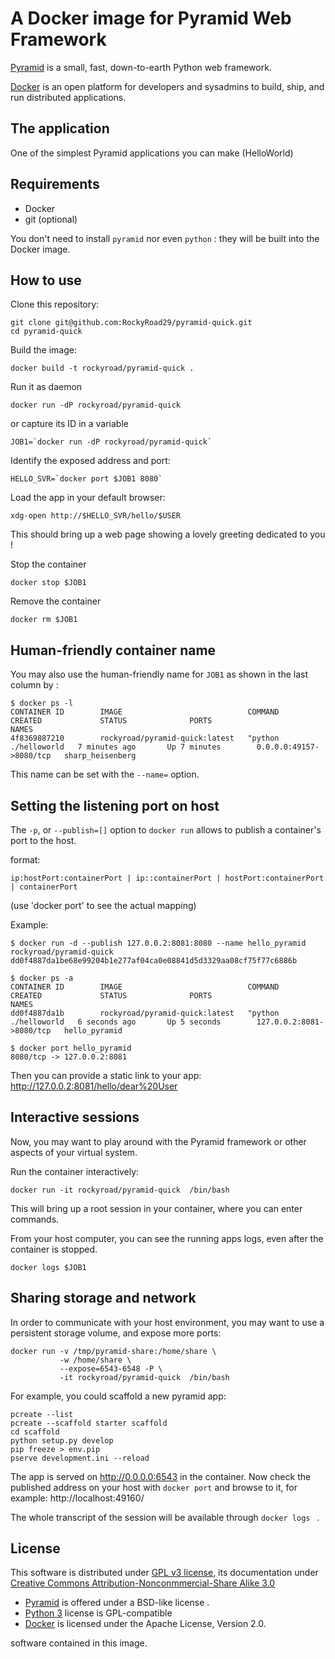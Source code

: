 A Docker image for Pyramid Web Framework
========================================

[Pyramid](http://docs.pylonsproject.org/projects/pyramid) is a small, fast, down-to-earth Python web framework.

[Docker](http://docker.com/) is an open platform for developers and sysadmins to build, ship, and run distributed applications.

The application
---------------

One of the simplest Pyramid applications you can make (HelloWorld)

Requirements
------------

* Docker
* git (optional)

You don't need to install `pyramid` nor even `python` : they will be built into
the Docker image.

How to use
----------

Clone this repository:

    git clone git@github.com:RockyRoad29/pyramid-quick.git
    cd pyramid-quick

Build the image:

    docker build -t rockyroad/pyramid-quick .

Run it as daemon

    docker run -dP rockyroad/pyramid-quick

or capture its ID in a variable

    JOB1=`docker run -dP rockyroad/pyramid-quick`

Identify the exposed address and port:

    HELLO_SVR=`docker port $JOB1 8080`

Load the app in your default browser:

    xdg-open http://$HELLO_SVR/hello/$USER


This should bring up a web page showing a lovely greeting dedicated to you !

Stop the container

    docker stop $JOB1


Remove the container

    docker rm $JOB1

Human-friendly container name
-----------------------------
You may also use the human-friendly name for `JOB1` as shown in the last column by :

    $ docker ps -l
    CONTAINER ID        IMAGE                            COMMAND                CREATED             STATUS              PORTS                     NAMES
    4f8369887210        rockyroad/pyramid-quick:latest   "python ./helloworld   7 minutes ago       Up 7 minutes        0.0.0.0:49157->8080/tcp   sharp_heisenberg

This name can be set with the `--name=` option.

Setting the listening port on host
----------------------------------

The `-p`, or `--publish=[]` option to `docker run` allows to publish a container's port to the host.

format:

    ip:hostPort:containerPort | ip::containerPort | hostPort:containerPort | containerPort

(use 'docker port' to see the actual mapping)

Example:

    $ docker run -d --publish 127.0.0.2:8081:8080 --name hello_pyramid rockyroad/pyramid-quick
    dd0f4887da1be68e99204b1e277af04ca0e08841d5d3329aa08cf75f77c6886b

    $ docker ps -a
    CONTAINER ID        IMAGE                            COMMAND                CREATED             STATUS              PORTS                      NAMES
    dd0f4887da1b        rockyroad/pyramid-quick:latest   "python ./helloworld   6 seconds ago       Up 5 seconds        127.0.0.2:8081->8080/tcp   hello_pyramid

    $ docker port hello_pyramid
    8080/tcp -> 127.0.0.2:8081

Then you can provide a static link to your app: http://127.0.0.2:8081/hello/dear%20User

Interactive sessions
--------------------

Now, you may want to play around with the Pyramid framework or other aspects
of your virtual system.

Run the container interactively:

    docker run -it rockyroad/pyramid-quick  /bin/bash

This will bring up a root session in your container, where you can enter commands.

From your host computer, you can see the running apps logs, even after the container
is stopped.

    docker logs $JOB1

Sharing storage and network
---------------------------

In order to communicate with your host environment, you may want
to use a persistent storage volume, and expose more ports:

    docker run -v /tmp/pyramid-share:/home/share \
               -w /home/share \
               --expose=6543-6548 -P \
               -it rockyroad/pyramid-quick  /bin/bash


For example, you could scaffold a new pyramid app:

    pcreate --list
    pcreate --scaffold starter scaffold
    cd scaffold
    python setup.py develop
    pip freeze > env.pip
    pserve development.ini --reload

The app is served on http://0.0.0.0:6543 in the container.
Now check the published address on your host with `docker port`
and browse to it, for example: http://localhost:49160/

The whole transcript of the session will be available through
`docker logs ` .

License
-------
This software is distributed under [GPL v3 license](https://gnu.org/licenses/gpl.html), its documentation under
[Creative Commons Attribution-Nonconmmercial-Share Alike 3.0](http://creativecommons.org/licenses/by-sa/3.0/)

* [Pyramid](http://www.pylonsproject.org/about/license) is offered under a BSD-like license .
* [Python 3](https://docs.python.org/3/license.html) license is GPL-compatible
* [Docker](https://docs.docker.com/#licensing) is licensed under the Apache License, Version 2.0.

software contained in this image.
